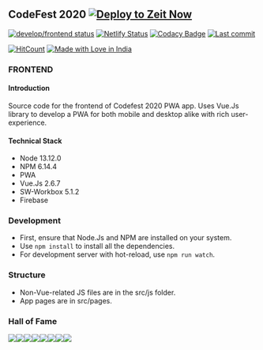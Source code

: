 ## CodeFest 2020 [![Deploy to Zeit Now](https://zeit.co/button)](https://zeit.co/import/project?template=https://github.com/codefest-iit-bhu/codefest-app/tree/develop/frontend)

[![develop/frontend status](https://badgen.net/github/status/codefest-iit-bhu/codefest-app/develop%2Ffrontend)](https://github.com/codefest-iit-bhu/codefest-app/tree/develop/frontend) [![Netlify Status](https://api.netlify.com/api/v1/badges/f2526137-ea4e-4860-bdb7-957d7a76c0cc/deploy-status)](https://app.netlify.com/sites/codefest19/deploys) [![Codacy Badge](https://api.codacy.com/project/badge/Grade/1d35eebacf0d4bb7b99f03629a07a375)](https://www.codacy.com/gh/codefest-iit-bhu/codefest-app?utm_source=github.com&utm_medium=referral&utm_content=codefest-iit-bhu/codefest19&utm_campaign=Badge_Grade)
[![Last commit](https://badgen.net/github/last-commit/codefest-iit-bhu/codefest-app/develop%2Ffrontend)](https://github.com/codefest-iit-bhu/codefest-app/commits/develop/frontend)

[![HitCount](http://hits.dwyl.com/codefest-iit-bhu/codefest-app.svg)](http://hits.dwyl.com/codefest-iit-bhu/codefest-app) [![Made with Love in India](https://madewithlove.now.sh/in?heart=true)](https://github.com/plibither8/made-with-love-in)

### FRONTEND

#### Introduction

Source code for the frontend of Codefest 2020 PWA app. Uses Vue.Js library to develop a PWA for both mobile and desktop alike with rich user-experience.

#### Technical Stack

- Node 13.12.0
- NPM 6.14.4
- PWA
- Vue.Js 2.6.7
- SW-Workbox 5.1.2
- Firebase

### Development

- First, ensure that Node.Js and NPM are installed on your system.
- Use `npm install` to install all the dependencies.
- For development server with hot-reload, use `npm run watch`.

### Structure

- Non-Vue-related JS files are in the src/js folder.
- App pages are in src/pages.

### Hall of Fame

[![](https://sourcerer.io/fame/shivanshs9/codefest-iit-bhu/codefest-app/images/0)](https://sourcerer.io/fame/shivanshs9/codefest-iit-bhu/codefest-app/links/0)[![](https://sourcerer.io/fame/shivanshs9/codefest-iit-bhu/codefest-app/images/1)](https://sourcerer.io/fame/shivanshs9/codefest-iit-bhu/codefest-app/links/1)[![](https://sourcerer.io/fame/shivanshs9/codefest-iit-bhu/codefest-app/images/2)](https://sourcerer.io/fame/shivanshs9/codefest-iit-bhu/codefest-app/links/2)[![](https://sourcerer.io/fame/shivanshs9/codefest-iit-bhu/codefest-app/images/3)](https://sourcerer.io/fame/shivanshs9/codefest-iit-bhu/codefest-app/links/3)[![](https://sourcerer.io/fame/shivanshs9/codefest-iit-bhu/codefest-app/images/4)](https://sourcerer.io/fame/shivanshs9/codefest-iit-bhu/codefest-app/links/4)[![](https://sourcerer.io/fame/shivanshs9/codefest-iit-bhu/codefest-app/images/5)](https://sourcerer.io/fame/shivanshs9/codefest-iit-bhu/codefest-app/links/5)[![](https://sourcerer.io/fame/shivanshs9/codefest-iit-bhu/codefest-app/images/6)](https://sourcerer.io/fame/shivanshs9/codefest-iit-bhu/codefest-app/links/6)[![](https://sourcerer.io/fame/shivanshs9/codefest-iit-bhu/codefest-app/images/7)](https://sourcerer.io/fame/shivanshs9/codefest-iit-bhu/codefest-app/links/7)

